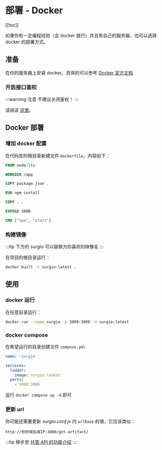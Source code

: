 # 部署 - Docker

[[toc]]

如果你有一定编程经验（会 docker 就行）并且有自己的服务器，也可以选择 docker 的部署方式。

## 准备

在你的服务器上安装 docker。具体的可以参考 [Docker 官方文档](https://docs.docker.com/engine/install/)

### 开启接口鉴权

:::warning 注意
不建议关闭鉴权！
:::

请阅读 [这里](/guide/api.md#打开鉴权)。

## Docker 部署

### 增加 docker 配置

在代码库的根目录新建文件 `Dockerfile`，内容如下：

```dockerfile
FROM node:lts

WORKDIR /app

COPY package.json .

RUN npm install

COPY . .

EXPOSE 3000

CMD ["npm", "start"]
```

### 构建镜像

:::tip
下方的 surgio 可以替换为你喜欢的映像名
:::

在项目的根目录运行：

```bash
docker built -t surgio:latest .
```

## 使用

### docker 运行

在任意目录运行：

```bash
docker run --name surgio -p 3000:3000 -d surgio:latest
```

### docker compose

在希望运行的目录创建文件 `compose.yml`
```yaml
name: 'surgio'

services:
  ladder:
    image: surgio:latest
  ports:
    - 3000:3000
```

运行 `docker compose up -d` 即可

### 更新 url

你可能还需要更新 _surgio.conf.js_ 内 `urlBase` 的值，它应该类似：

```
http://你的域名或IP:3000/get-artifact/
```

:::tip 移步至
[托管 API 的功能介绍](/guide/api.md)
:::